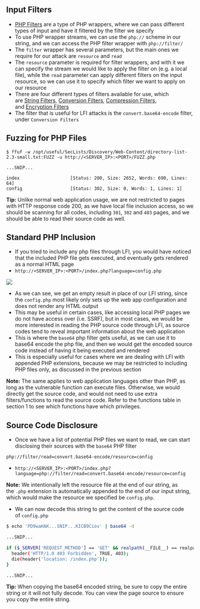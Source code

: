 ## Input Filters
* [PHP Filters](https://www.php.net/manual/en/filters.php) are a type of PHP wrappers, where we can pass different types of input and have it filtered by the filter we specify
* To use PHP wrapper streams, we can use the `php://` scheme in our string, and we can access the PHP filter wrapper with `php://filter/`
* The `filter` wrapper has several parameters, but the main ones we require for our attack are `resource` and `read`
* The `resource` parameter is required for filter wrappers, and with it we can specify the stream we would like to apply the filter on (e.g. a local file), while the `read` parameter can apply different filters on the input resource, so we can use it to specify which filter we want to apply on our resource
* There are four different types of filters available for use, which are [String Filters](https://www.php.net/manual/en/filters.string.php), [Conversion Filters](https://www.php.net/manual/en/filters.convert.php), [Compression Filters](https://www.php.net/manual/en/filters.compression.php), and [Encryption Filters](https://www.php.net/manual/en/filters.encryption.php)
* The filter that is useful for LFI attacks is the `convert.base64-encode` filter, under `Conversion Filters`

## Fuzzing for PHP Files

```shell-session
$ ffuf -w /opt/useful/SecLists/Discovery/Web-Content/directory-list-2.3-small.txt:FUZZ -u http://<SERVER_IP>:<PORT>/FUZZ.php

...SNIP...

index                   [Status: 200, Size: 2652, Words: 690, Lines: 64]
config                  [Status: 302, Size: 0, Words: 1, Lines: 1]
```

**Tip:** Unlike normal web application usage, we are not restricted to pages with HTTP response code 200, as we have local file inclusion access, so we should be scanning for all codes, including `301`, `302` and `403` pages, and we should be able to read their source code as well.

## Standard PHP Inclusion
* If you tried to include any php files through LFI, you would have noticed that the included PHP file gets executed, and eventually gets rendered as a normal HTML page
* `http://<SERVER_IP>:<PORT>/index.php?language=config.php`

![](lfi_config_failed.png)

* As we can see, we get an empty result in place of our LFI string, since the `config.php` most likely only sets up the web app configuration and does not render any HTML output
* This may be useful in certain cases, like accessing local PHP pages we do not have access over (i.e. SSRF), but in most cases, we would be more interested in reading the PHP source code through LFI, as source codes tend to reveal important information about the web application
* This is where the `base64` php filter gets useful, as we can use it to base64 encode the php file, and then we would get the encoded source code instead of having it being executed and rendered
* This is especially useful for cases where we are dealing with LFI with appended PHP extensions, because we may be restricted to including PHP files only, as discussed in the previous section

**Note:** The same applies to web application languages other than PHP, as long as the vulnerable function can execute files. Otherwise, we would directly get the source code, and would not need to use extra filters/functions to read the source code. Refer to the functions table in section 1 to see which functions have which privileges.

## Source Code Disclosure
* Once we have a list of potential PHP files we want to read, we can start disclosing their sources with the `base64` PHP filter

```http
php://filter/read=convert.base64-encode/resource=config
```

* `http://<SERVER_IP>:<PORT>/index.php?language=php://filter/read=convert.base64-encode/resource=config`

**Note:** We intentionally left the resource file at the end of our string, as the `.php` extension is automatically appended to the end of our input string, which would make the resource we specified be `config.php`.

* We can now decode this string to get the content of the source code of `config.php`

```sh
$ echo 'PD9waHAK...SNIP...KICB9Ciov' | base64 -d

...SNIP...

if ($_SERVER['REQUEST_METHOD'] == 'GET' && realpath(__FILE__) == realpath($_SERVER['SCRIPT_FILENAME'])) {
  header('HTTP/1.0 403 Forbidden', TRUE, 403);
  die(header('location: /index.php'));
}

...SNIP...
```

**Tip:** When copying the base64 encoded string, be sure to copy the entire string or it will not fully decode. You can view the page source to ensure you copy the entire string.